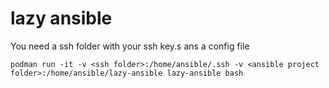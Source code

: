 # lazy ansible

You need a ssh folder with your ssh key.s ans a config file 

```
podman run -it -v <ssh folder>:/home/ansible/.ssh -v <ansible project folder>:/home/ansible/lazy-ansible lazy-ansible bash
```